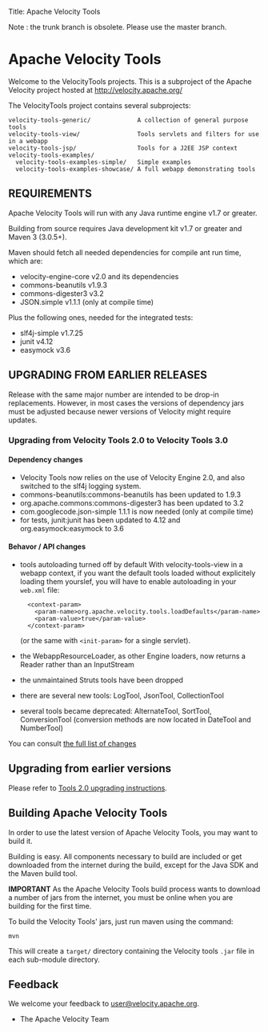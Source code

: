 Title: Apache Velocity Tools

Note : the trunk branch is obsolete. Please use the master branch.

# Apache Velocity Tools

Welcome to the VelocityTools projects. This is a subproject of the 
Apache Velocity project hosted at http://velocity.apache.org/

The VelocityTools project contains several subprojects:

    velocity-tools-generic/             A collection of general purpose tools
    velocity-tools-view/                Tools servlets and filters for use in a webapp
    velocity-tools-jsp/                 Tools for a J2EE JSP context
    velocity-tools-examples/
      velocity-tools-examples-simple/   Simple examples
      velocity-tools-examples-showcase/ A full webapp demonstrating tools

## REQUIREMENTS

Apache Velocity Tools will run with any Java runtime engine v1.7 or greater.

Building from source requires Java development kit v1.7 or greater and Maven 3 (3.0.5+).

Maven should fetch all needed dependencies for compile ant run time, which are:

* velocity-engine-core v2.0 and its dependencies
* commons-beanutils v1.9.3
* commons-digester3 v3.2
* JSON.simple v1.1.1 (only at compile time)

Plus the following ones, needed for the integrated tests:

* slf4j-simple v1.7.25
* junit v4.12
* easymock v3.6

## UPGRADING FROM EARLIER RELEASES

Release with the same major number are intended to be drop-in
replacements. However, in most cases the versions of dependency jars
must be adjusted because newer versions of Velocity might require
updates.

### Upgrading from Velocity Tools 2.0 to Velocity Tools 3.0

#### Dependency changes

* Velocity Tools now relies on the use of Velocity Engine 2.0, and also switched
to the slf4j logging system.
* commons-beanutils:commons-beanutils has been updated to 1.9.3
* org.apache.commons:commons-digester3 has been updated to 3.2
* com.googlecode.json-simple 1.1.1 is now needed (only at compile time)
* for tests, junit:junit has been updated to 4.12 and org.easymock:easymock to 3.6

#### Behavor / API changes

* tools autoloading turned off by default
    With velocity-tools-view in a webapp context, if you want the default
    tools loaded without explicitely loading them yourslef, you will have to enable autoloading in your `web.xml` file:
    
        <context-param>
          <param-name>org.apache.velocity.tools.loadDefaults</param-name>
          <param-value>true</param-value>
        </context-param>
    
    (or the same with `<init-param>` for a single servlet).
* the WebappResourceLoader, as other Engine loaders, now returns a Reader rather than an InputStream
* the unmaintained Struts tools have been dropped
* there are several new tools: LogTool, JsonTool, CollectionTool
* several tools became deprecated: AlternateTool, SortTool, ConversionTool (conversion methods are now located in DateTool and NumberTool)

You can consult [the full list of changes](http://velocity.apache.org/tools/3.0/changes.html)

## Upgrading from earlier versions

Please refer to [Tools 2.0 upgrading instructions](http://velocity.apache.org/tools/2.0/upgrading.html).

## Building Apache Velocity Tools

In order to use the latest version of Apache Velocity Tools, you may want to build it.

Building is easy.  All components necessary to build are included or get
downloaded from the internet during the build, except for the Java SDK and the Maven build tool.

**IMPORTANT** As the Apache Velocity Tools build process wants to download a number of jars
from the internet, you must be online when you are building for the first time.

To build the Velocity Tools' jars, just run maven using the command:

    mvn

This will create a `target/` directory containing the Velocity tools `.jar`
file in each sub-module directory.

## Feedback

We welcome your feedback to user@velocity.apache.org.

- The Apache Velocity Team

